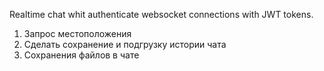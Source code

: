 Realtime chat whit authenticate websocket connections with JWT tokens.

1. Запрос местоположения
2. Сделать сохранение и подгрузку истории чата
3. Сохранения файлов в чате

